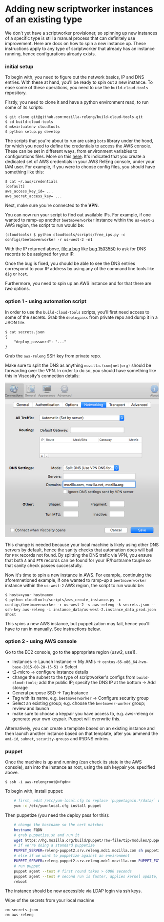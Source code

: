# Adding new scriptworker instances of an existing type

We don't yet have a scriptworker provisioner, so spinning up new instances of a specific type is still a manual process that can definitely use improvement.  Here are docs on how to spin a new instance up. These instructions apply to any type of scriptworker that
already has an instance running, hence configurations already exists.

### initial setup

To begin with, you need to figure out the network basics, IP and DNS entries. With these at hand, you'll be ready to spin out a new instance. To ease some of these operations, you need to use the `build-cloud-tools` repository.

Firstly, you need to clone it and have a python environment read, to run some of its scripts:

```
$ git clone git@github.com:mozilla-releng/build-cloud-tools.git
$ cd build-cloud-tools
$ mkvirtualenv cloudtools
$ python setup.py develop
```

The scripts that you're about to run are using `boto` library under the hood, for which you need to define the credentials to access the AWS console. These can be set in different ways, from environment variables to configurations files. More on this [here](https://boto3.amazonaws.com/v1/documentation/api/latest/guide/configuration.html#configuring-credentials).
It's indicated that you create a dedicated set of AWS credentials in your AWS RelEng console, under your IAM user. For example, if you were to choose config files, you should have something like this:

```
$ cat ~/.aws/credentials
[default]
aws_access_key_id= ...
aws_secret_access_key= ...
```

Next, make sure you're connected to the **VPN**.

You can now run your script to find out available IPs. For example, if one wanted to ramp-up another `beetmoverworker` instance within the `us-west-2` AWS region, the script to run would be:

```
(cloudtools) $ python cloudtools/scripts/free_ips.py -c configs/beetmoverworker -r us-west-2 -n1
```

With the IP returned above, [file a bug](https://bugzilla.mozilla.org/enter_bug.cgi?product=Infrastructure%20%26%20Operations&component=DNS%20and%20Domain%20Registration)
like [bug 1503550](https://bugzilla.mozilla.org/show_bug.cgi?id=1503550) to ask for DNS records to be assigned for your IP.

Once the bug is fixed, you should be able to see the DNS entries correspond to your IP address by using any of the command line tools like `dig` or `host`.

Furthermore, you need to spin up an AWS instance and for that there are *two* options.

### option 1 - using automation script

In order to use the `build-cloud-tools` scripts, you'll first need access to some of the secrets.
Grab the `deploypass` from private repo and dump it in a JSON file.
```
$ cat secrets.json
{
    "deploy_password": "..."
}
```
Grab the `aws-releng` SSH key from private repo.

Make sure to split the DNS as anything `mozilla.(com|net|org)` should be forwarding over the VPN. In order to do so, you should have something like this in Viscosity's connection details:

![DNS split in VPN](_static/dns.png?raw=true)

This change is needed because your local machine is likely using other DNS servers by default, hence the sanity checks that automation does will bail for `PTR` records not found. By splitting the DNS trafic via VPN, you ensure that
both `A` and `PTR` records can be found for your IP/hostname touple so that sanity check passes successfully.

Now it's time to spin a new instance in AWS. For example, continuing the aforemnetioned example, if one wanted to ramp-up a `beetmoverworker` instance within the `us-west-2` AWS region, the script to run would be:
```
$ host=<your hostname>
$ python cloudtools/scripts/aws_create_instance.py -c configs/beetmoverworker -r us-west-2 -s aws-releng -k secrets.json --ssh-key aws-releng -i instance_data/us-west-2.instance_data_prod.json $host
```

This spins a new AWS instance, but puppetization may fail, hence you'll have to run in manually. See instructions [below](#puppet).

### option 2 - using AWS console

Go to the EC2 console, go to the appropriate region (usw2, use1).

- Instances -> Launch Instance -> My AMIs -> `centos-65-x86_64-hvm-base-2015-08-28-15-51` -> Select
- t2-micro -> configure instance details
- change the subnet to the type of scriptworker's configs from `build-cloud-tools`; add the public IP; specify the DNS IP at the bottom -> Add storage
- General purpose SSD -> Tag Instance
- Tag with its name, e.g. `beetmoverworker` -> Configure security group
- Select an existing group; e.g. choose the `beetmover-worker` group; review and launch
- make sure to choose a keypair you have access to, e.g. aws-releng or generate your own keypair.  Puppet will overwrite this.

Alternatively, you can create a template based on an existing instance and then launch another instance based on that template, after you ammend the `ami-id`, `subnet`, `security-groups` and IP/DNS entries.


### puppet

Once the machine is up and running (can check its state in the AWS console), ssh into the instance as root, using the ssh keypair you specified above.
```
$ ssh -i aws-relengroot@<fqdn>
```

To begin with, Install puppet:

```bash
    # first, edit /etc/yum-local.cfg to replace `puppetagain.*/data/` with `releng-puppet2.srv.releng.mdc1.mozilla.com`
    yum -c /etc/yum-local.cfg install puppet
```

Then puppetize (you need the deploy pass for this):

```bash
    # change the hostname so the cert matches
    hostname FQDN
    # grab puppetize.sh and run it
    wget https://hg.mozilla.org/build/puppet/raw-file/tip/modules/puppet/files/puppetize.sh
    # if we're doing a standard puppetize
    PUPPET_SERVER=releng-puppet2.srv.releng.mdc1.mozilla.com sh puppetize.sh
    # else if we want to puppetize against an environment
    PUPPET_SERVER=releng-puppet2.srv.releng.mdc1.mozilla.com PUPPET_EXTRA_OPTIONS="--environment=USER" sh puppetize.sh
    # run puppet
    puppet agent --test # first round takes > 6000 seconds
    puppet agent --test # second run is faster, applies kernel update, requires reboot afterwards
    reboot
```
The instance should be now accessible via LDAP login via ssh keys.

Wipe of the secrets from your local machine
```
rm secrets.json
rm aws-releng
```
